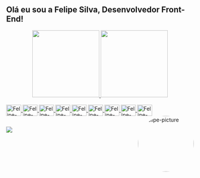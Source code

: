 ## Olá eu sou a Felipe Silva, Desenvolvedor Front-End!
<div align="center">
  <a href="https://github.com/felipecs0">
  <img height="180em" src="https://github-readme-stats.vercel.app/api?username=felipecs0&show_icons=true&theme=chartreuse-dark&include_all_commits=true&count_private=true"/>
  <img height="180em" src="https://github-readme-stats.vercel.app/api/top-langs/?username=felipecs0&layout=compact&langs_count=7&theme=chartreuse-dark"/>
</div>
<div style="display: inline_block"><br>
<i class="devicon-angularjs-plain colored"></i>
  <img align="center" alt="Felipe-Angular" height="30" width="40" src="https://cdn.jsdelivr.net/gh/devicons/devicon/icons/angularjs/angularjs-plain.svg" />
  <img align="center" alt="Felipe-Javascript" height="30" width="40" src="https://cdn.jsdelivr.net/gh/devicons/devicon/icons/javascript/javascript-plain.svg" />
  <img align="center" alt="Felipe-Typescript" height="30" width="40" src="https://cdn.jsdelivr.net/gh/devicons/devicon/icons/typescript/typescript-plain.svg" />
  <img align="center" alt="Felipe-HTML" height="30" width="40" src="https://cdn.jsdelivr.net/gh/devicons/devicon/icons/html5/html5-plain.svg" />
  <img align="center" alt="Felipe-CSS3" height="30" width="40"  src="https://cdn.jsdelivr.net/gh/devicons/devicon/icons/css3/css3-plain.svg" />
  <img align="center" alt="Felipe-SCSS" height="30" width="40" src="https://cdn.jsdelivr.net/gh/devicons/devicon/icons/sass/sass-original.svg" />
  <img align="center" alt="Felipe-Bootstrap" height="30" width="40" src="https://cdn.jsdelivr.net/gh/devicons/devicon/icons/bootstrap/bootstrap-plain.svg"  />
  <img align="center" alt="Felipe-Heroku" height="30" width="40" src="https://cdn.jsdelivr.net/gh/devicons/devicon/icons/heroku/heroku-plain.svg" />
  <img align="center" alt="Felipe-Jasmine" height="30" width="40" src="https://cdn.jsdelivr.net/gh/devicons/devicon/icons/jasmine/jasmine-plain.svg" />
  <img align="right" alt="Felipe-picture" height="150" style="border-radius:50%;" src="https://avatars.githubusercontent.com/u/59536296?v=4">
</div>
  
  ##
 
<div> 
  <a href="https://www.linkedin.com/in/felipe-csilva/" target="_blank"><img src="https://img.shields.io/badge/-LinkedIn-%230077B5?style=for-the-badge&logo=linkedin&logoColor=white" target="_blank"></a>  
</div>
